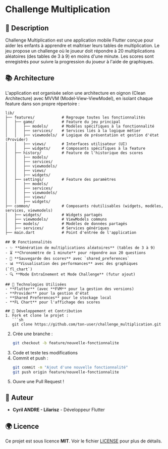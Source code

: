 # Challenge Multiplication

## 🌟 Description
Challenge Multiplication est une application mobile Flutter conçue pour aider les enfants à apprendre et maîtriser leurs tables de multiplication. Le jeu propose un challenge où le joueur doit répondre à 20 multiplications aléatoires (des tables de 3 à 9) en moins d'une minute. Les scores sont enregistrés pour suivre la progression du joueur à l'aide de graphiques.

## 📚 Architecture
L'application est organisée selon une architecture en oignon (Clean Architecture) avec MVVM (Model-View-ViewModel), en isolant chaque feature dans son propre répertoire :
```
lib/
├── features/            # Regroupe toutes les fonctionnalités
│   ├── game/            # Feature du jeu principal
│   │   ├── models/      # Modèles spécifiques à la fonctionnalité
│   │   ├── services/    # Services liés à la logique métier
│   │   ├── viewmodels/  # Logique de présentation et gestion d'état (Provider)
│   │   ├── views/       # Interfaces utilisateur (UI)
│   │   ├── widgets/     # Composants spécifiques à la feature
│   ├── history/         # Feature de l'historique des scores
│   │   ├── models/
│   │   ├── services/
│   │   ├── viewmodels/
│   │   ├── views/
│   │   ├── widgets/
│   ├── settings/        # Feature des paramètres
│   │   ├── models/
│   │   ├── services/
│   │   ├── viewmodels/
│   │   ├── views/
│   │   ├── widgets/
├── common/              # Composants réutilisables (widgets, modèles, services, viewmodels)
│   ├── widgets/         # Widgets partagés
│   ├── viewmodels/      # ViewModels communs
│   ├── models/          # Modèles de données partagés
│   ├── services/        # Services génériques
├── main.dart            # Point d'entrée de l'application

## 🛠 Fonctionnalités
- ✨ **Génération de multiplications aléatoires** (tables de 3 à 9)
- ⏳ **Chronomètre de 1 minute** pour répondre aux 20 questions
- 🎯 **Sauvegarde des scores** avec `shared_preferences`
- 📊 **Visualisation des performances** avec des graphiques (`fl_chart`)
- 🔍 **Mode Entraînement et Mode Challenge** (futur ajout)

## 🌟 Technologies Utilisées
- **Flutter** (avec **FVM** pour la gestion des versions)
- **Provider** pour la gestion d'état
- **Shared Preferences** pour le stockage local
- **FL Chart** pour l'affichage des scores

## 🚀 Développement et Contribution
1. Fork et clone le projet :
   ```sh
   git clone https://github.com/ton-user/challenge_multiplication.git
   ```
2. Crée une branche :
   ```sh
   git checkout -b feature/nouvelle-fonctionnalite
   ```
3. Code et teste tes modifications
4. Commit et push :
   ```sh
   git commit -m "Ajout d'une nouvelle fonctionnalité"
   git push origin feature/nouvelle-fonctionnalite
   ```
5. Ouvre une Pull Request !

## 🌟 Auteur
- **Cyril ANDRE - Lilarisz** - Développeur Flutter

## 🌍 Licence
Ce projet est sous licence **MIT**. Voir le fichier [LICENSE](https://opensource.org/licenses/MIT) pour plus de détails.

